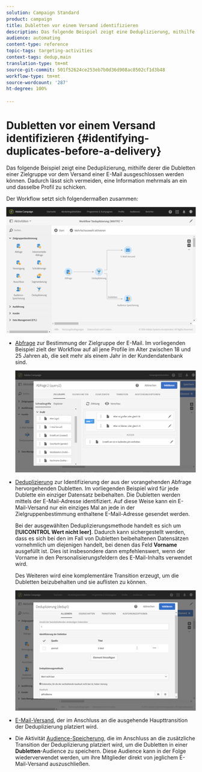 ```yaml
---
solution: Campaign Standard
product: campaign
title: Dubletten vor einem Versand identifizieren
description: Das folgende Beispiel zeigt eine Deduplizierung, mithilfe derer die Dubletten einer Zielgruppe vor dem Versand einer E-Mail ausgeschlossen werden können. Dadurch lässt sich vermeiden, eine Information mehrmals an ein und dasselbe Profil zu schicken.
audience: automating
content-type: reference
topic-tags: targeting-activities
context-tags: dedup,main
translation-type: tm+mt
source-git-commit: 501f52624ce253eb7b0d36d908ac8502cf1d3b48
workflow-type: tm+mt
source-wordcount: '287'
ht-degree: 100%

---
```



# Dubletten vor einem Versand identifizieren {#identifying-duplicates-before-a-delivery}

Das folgende Beispiel zeigt eine Deduplizierung, mithilfe derer die Dubletten einer Zielgruppe vor dem Versand einer E-Mail ausgeschlossen werden können. Dadurch lässt sich vermeiden, eine Information mehrmals an ein und dasselbe Profil zu schicken.

Der Workflow setzt sich folgendermaßen zusammen:

![](assets/deduplication_example_workflow.png)

* [Abfrage](../../automating/using/query.md) zur Bestimmung der Zielgruppe der E-Mail. Im vorliegenden Beispiel zielt der Workflow auf all jene Profile im Alter zwischen 18 und 25 Jahren ab, die seit mehr als einem Jahr in der Kundendatenbank sind.

   ![](assets/deduplication_example_query.png)

* [Deduplizierung](../../automating/using/deduplication.md) zur Identifizierung der aus der vorangehenden Abfrage hervorgehenden Dubletten. Im vorliegenden Beispiel wird für jede Dublette ein einziger Datensatz beibehalten. Die Dubletten werden mittels der E-Mail-Adresse identifiziert. Auf diese Weise kann ein E-Mail-Versand nur ein einziges Mal an jede in der Zielgruppenbestimmung enthaltene E-Mail-Adresse gesendet werden.

   Bei der ausgewählten Deduplizierungsmethode handelt es sich um **[!UICONTROL Wert nicht leer]**. Dadurch kann sichergestellt werden, dass es sich bei den im Fall von Dubletten beibehaltenen Datensätzen vornehmlich um diejenigen handelt, bei denen das Feld **Vorname** ausgefüllt ist. Dies ist insbesondere dann empfehlenswert, wenn der Vorname in den Personalisierungsfeldern des E-Mail-Inhalts verwendet wird.

   Des Weiteren wird eine komplementäre Transition erzeugt, um die Dubletten beizubehalten und sie auflisten zu können.

   ![](assets/deduplication_example_dedup.png)

* [E-Mail-Versand](../../automating/using/email-delivery.md), der im Anschluss an die ausgehende Haupttransition der Deduplizierung platziert wird.
* Die Aktivität [Audience-Speicherung](../../automating/using/save-audience.md), die im Anschluss an die zusätzliche Transition der Deduplizierung platziert wird, um die Dubletten in einer **Dubletten**-Audience zu speichern. Diese Audience kann in der Folge wiederverwendet werden, um ihre Mitglieder direkt von jeglichem E-Mail-Versand auszuschließen.
